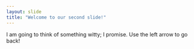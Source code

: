 ```yaml
---
layout: slide
title: "Welcome to our second slide!"
---
```

I am going to think of something witty; I promise.
Use the left arrow to go back!
